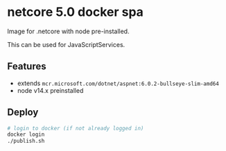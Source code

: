 # netcore 5.0 docker spa
Image for .netcore with node pre-installed.

This can be used for JavaScriptServices.

## Features

 - extends `mcr.microsoft.com/dotnet/aspnet:6.0.2-bullseye-slim-amd64`
 - node v14.x preinstalled

## Deploy

```bash
# login to docker (if not already logged in)
docker login
./publish.sh
```